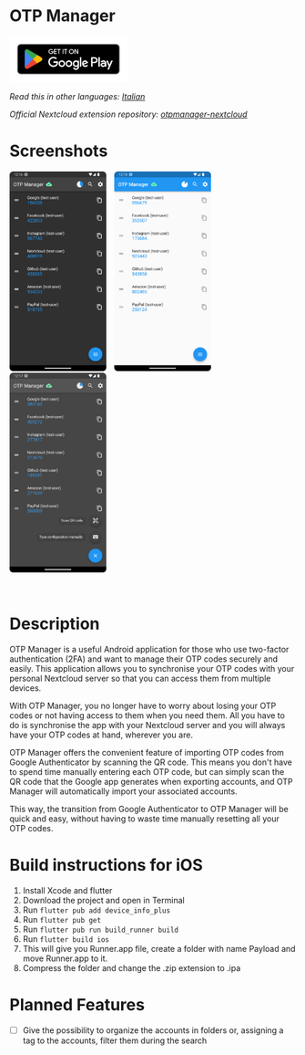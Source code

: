 # OTP Manager

[<img src="resources/img/google-play-badge.png" height="80">](https://play.google.com/store/apps/details?id=com.convertino.otp_manager)

*Read this in other languages: [Italian](README.it.md)*

*Official Nextcloud extension repository: [otpmanager-nextcloud](https://github.com/matteo-convertino/otpmanager-nextcloud)*

# Screenshots

<img src="resources/img/1.png" height="350">&emsp;<img src="resources/img/2.png" height="350">&emsp;<img src="resources/img/3.png" height="350">

<br>

# Description

OTP Manager is a useful Android application for those who use two-factor authentication (2FA) and want to manage their OTP codes securely and easily. This application allows you to synchronise your OTP codes with your personal Nextcloud server so that you can access them from multiple devices.

With OTP Manager, you no longer have to worry about losing your OTP codes or not having access to them when you need them. All you have to do is synchronise the app with your Nextcloud server and you will always have your OTP codes at hand, wherever you are.

OTP Manager offers the convenient feature of importing OTP codes from Google Authenticator by scanning the QR code. This means you don't have to spend time manually entering each OTP code, but can simply scan the QR code that the Google app generates when exporting accounts, and OTP Manager will automatically import your associated accounts.

This way, the transition from Google Authenticator to OTP Manager will be quick and easy, without having to waste time manually resetting all your OTP codes.

# Build instructions for iOS

1. Install Xcode and flutter
2. Download the project and open in Terminal
3. Run `flutter pub add device_info_plus`
4. Run `flutter pub get`
5. Run `flutter pub run build_runner build`
6. Run `flutter build ios`
7. This will give you Runner.app file, create a folder with name Payload and move Runner.app to it.
8. Compress the folder and change the .zip extension to .ipa
   
# Planned Features
- [ ] Give the possibility to organize the accounts in folders or, assigning a tag to the accounts, filter them during the search
